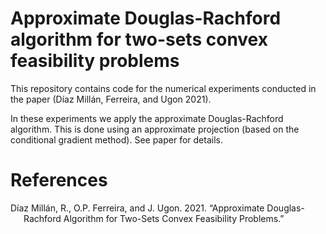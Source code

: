 # Approximate Douglas-Rachford algorithm for two-sets convex feasibility problems

This repository contains code for the numerical experiments conducted in
the paper (Díaz Millán, Ferreira, and Ugon 2021).

In these experiments we apply the approximate Douglas-Rachford
algorithm. This is done using an approximate projection (based on the
conditional gradient method). See paper for details.

# References

<div id="refs" class="references csl-bib-body hanging-indent">

<div id="ref-appDR" class="csl-entry">

Díaz Millán, R., O.P. Ferreira, and J. Ugon. 2021. “Approximate
Douglas-Rachford Algorithm for Two-Sets Convex Feasibility Problems.”

</div>

</div>
